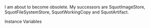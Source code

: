 I am about to become obsolete. My successors are SquotImageStore, SquotFileSystemStore, SquotWorkingCopy and SquotArtifact.

Instance Variables
